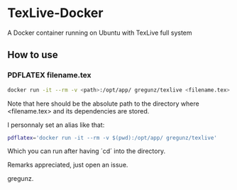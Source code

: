 # TexLive-Docker
A Docker container running on Ubuntu with TexLive full system 

## How to use

### PDFLATEX filename.tex

```bash
docker run -it --rm -v <path>:/opt/app/ gregunz/texlive <filename.tex>
```

Note that <path> here should be the absolute path to the directory where <filename.tex> and its dependencies are stored.

I personnaly set an alias like that:

```bash
pdflatex='docker run -it --rm -v $(pwd):/opt/app/ gregunz/texlive'
```

Which you can run after having ´cd´ into the directory.

Remarks appreciated, just open an issue.

gregunz.
